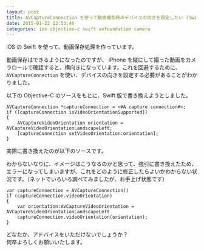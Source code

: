 ```yaml
---
layout: post
title: AVCaptureConnection を使って動画撮影時のデバイスの向きを設定したい (Swift)
date: 2015-01-22 12:53:46
categories: ios objective-c swift avfoundation camera
---
```

<!-- {% raw %} -->
<p>iOS の Swift を使って、動画保存処理を作っています。</p>

<p>動画保存はできるようになったのですが、 iPhone を縦にして撮った動画をカメラロールで確認すると、横向きになっています。これを回避するために、 <code>AVCaptureConnection</code> を使い、デバイスの向きを設定する必要があることがわかりました。</p>

<p>以下の Objective-C のソースをもとに、Swift 版で書き換えようとしました。</p>

<pre class="lang-c prettyprint-override"><code>AVCaptureConnection *captureConnection = &lt;#A capture connection#&gt;;
if ([captureConnection isVideoOrientationSupported])
{
    AVCaptureVideoOrientation orientation = AVCaptureVideoOrientationLandscapeLeft;
    [captureConnection setVideoOrientation:orientation];
}
</code></pre>

<p>実際に書き換えたのが以下のソースです。</p>

<p>わからないなりに、イメージはこうなるのかと思って、強引に書き換えたため、エラーになってしまいますが、これをどのように修正したらよいかわからない状況です。（ネットでいろいろ調べてみましたが、お手上げ状態です）</p>

<pre class="lang-swift prettyprint-override"><code>var captureConnection = AVCaptureConnection()
if (captureConnection.videoOrientation)
{
    var orientation:AVCaptureVideoOrientation = AVCaptureVideoOrientationLandscapeLeft
    captureConnection.videoOrientation(orientation);
}
</code></pre>

<p>どなたか、アドバイスをいただけないでしょうか？  <br>
何卒よろしくお願いいたします。</p>
<!-- {% endraw %} -->
